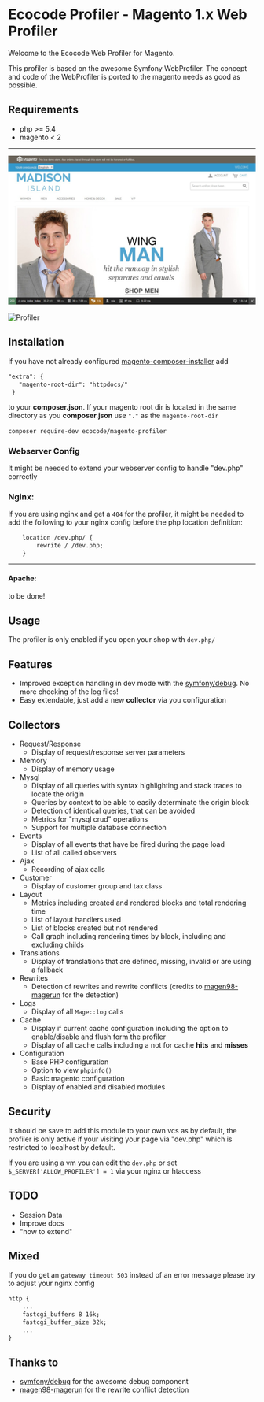 # Ecocode Profiler - Magento 1.x Web Profiler


Welcome to the Ecocode Web Profiler for Magento.

This profiler is based on the awesome Symfony WebProfiler.
The concept and code of the WebProfiler is ported to the magento needs as good as possible.


## Requirements
* php >= 5.4
* magento < 2

---
![Toolbar](/docs/image/toolbar.jpg "Toolbar")


![Profiler](/docs/image/profiler.jog "Profiler")


## Installation

If you have not already configured [magento-composer-installer][1] add
```
"extra": {
   "magento-root-dir": "httpdocs/"
 }
```
to your **composer.json**. If your magento root dir is located in the same directory as you **composer.json** use `"."` as the `magento-root-dir`

`composer require-dev ecocode/magento-profiler`

### Webserver Config
It might be needed to extend your webserver config to handle "dev.php" correctly

### Nginx:
If you are using nginx and get a `404` for the profiler, it might be needed to add the following to your nginx config before the php location definition:
```
    location /dev.php/ {
        rewrite / /dev.php;
    }
```
---
#### Apache:
to be done!

## Usage
The profiler is only enabled if you open your shop with `dev.php/` 

## Features
* Improved exception handling in dev mode with the [symfony/debug][2]. No more checking of the log files!
* Easy extendable, just add a new **collector** via you configuration

## Collectors
* Request/Response
  * Display of request/response server parameters
* Memory
  * Display of memory usage 
* Mysql
  * Display of all queries with syntax highlighting and stack traces to locate the origin
  * Queries by context to be able to easily determinate the origin block
  * Detection of identical queries, that can be avoided
  * Metrics for "mysql crud" operations
  * Support for multiple database connection
* Events
  * Display of all events that have be fired during the page load
  * List of all called observers
* Ajax
  * Recording of ajax calls
* Customer
  * Display of customer group and tax class 
* Layout
  * Metrics including created and rendered blocks and total rendering time
  * List of layout handlers used
  * List of blocks created but not rendered
  * Call graph including rendering times by block, including and excluding childs
* Translations
  * Display of translations that are defined, missing, invalid or are using a fallback
* Rewrites
  * Detection of rewrites and rewrite conflicts (credits to [magen98-magerun][3] for the detection)
* Logs
  * Display of all `Mage::log` calls
* Cache
  * Display if current cache configuration including the option to enable/disable and flush form the profiler
  * Display of all cache calls including a not for cache **hits** and **misses**
* Configuration
  * Base PHP configuration
  * Option to view `phpinfo()`
  * Basic magento configuration
  * Display of enabled and disabled modules

## Security
It should be save to add this module to your own vcs as by default, the profiler
is only active if your visiting your page via "dev.php" which is restricted to 
localhost by default.

If you are using a vm you can edit the `dev.php` or set `$_SERVER['ALLOW_PROFILER'] = 1` 
via your nginx or htaccess

## TODO
* Session Data
* Improve docs
* "how to extend"



## Mixed
If you do get an `gateway timeout 503` instead of an error message please try to adjust your
nginx config
```
http {
    ...
    fastcgi_buffers 8 16k;
    fastcgi_buffer_size 32k;
    ...
}
```

## Thanks to
* [symfony/debug][2] for the awesome debug component
* [magen98-magerun][3] for the rewrite conflict detection


[1]: https://github.com/Cotya/magento-composer-installer
[2]: https://github.com/symfony/debug
[3]: https://github.com/netz98/n98-magerun